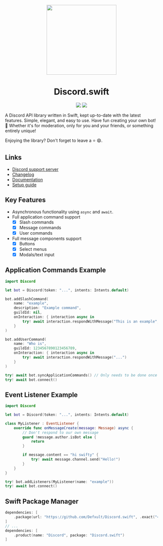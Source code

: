 <p align="center">
    <img src="https://cdn.discordapp.com/attachments/655186216060321816/1121466989190324296/icon_3.png" width="230" height="230">
    <h1 align="center">Discord.swift</h1>
</p>

<p align="center">
    <img src="https://img.shields.io/static/v1?label=version&style=for-the-badge&message=0.0.11-beta&color=ff992b">
    <a href="https://discord-swift.gitbook.io/discord.swift/"><img src="https://img.shields.io/static/v1?label=guide&style=for-the-badge&message=gitbook&color=5865f2"></a>
</p>


A Discord API library written in Swift, kept up-to-date with the latest features. Simple, elegant, and easy to use. Have fun creating your own bot! 🤖 Whether it's for moderation, only for you and your friends, or something entirely unique!

Enjoying the library? Don't forget to leave a ⭐️ 😄.

## Links
- [Discord support server](https://discord.gg/TYDZeruQ7N)
- [Changelog](https://discord-swift.gitbook.io/discord.swift/resources/changelog)
- [Documentation](https://discord-swift.gitbook.io/discord.swift/resources/documentation)
- [Setup guide](https://discord-swift.gitbook.io/discord.swift/overview/getting-started)

## Key Features
- Asynchronous functionality using `async` and `await`.
- Full application command support
    - [x] Slash commands
    - [x] Message commands
    - [x] User commands
- Full message components support
    - [x] Buttons
    - [x] Select menus
    - [x] Modals/text input

## Application Commands Example
```swift
import Discord

let bot = Discord(token: "...", intents: Intents.default)

bot.addSlashCommand(
    name: "example",
    description: "Example command",
    guildId: nil,
    onInteraction: { interaction async in
        try! await interaction.respondWithMessage("This is an example", ephemeral: true)
    }
)

bot.addUserCommand(
    name: "Who is",
    guildId: 1234567890123456789,
    onInteraction: { interaction async in
        try! await interaction.respondWithMessage("...")
    }
)

try! await bot.syncApplicationCommands() // Only needs to be done once
try! await bot.connect()
```

## Event Listener Example
```swift
import Discord

let bot = Discord(token: "...", intents: Intents.default)

class MyListener : EventListener {
    override func onMessageCreate(message: Message) async {
        // Don't respond to our own message
        guard !message.author.isBot else {
            return
        }

        if message.content == "hi swifty" {
            try! await message.channel.send("Hello!")
        }
    }
}

try! bot.addListeners(MyListener(name: "example"))
try! await bot.connect()
```
## Swift Package Manager
```swift
dependencies: [
    .package(url: "https://github.com/Defxult/Discord.swift", .exact("<version here>"))
]
// ...
dependencies: [
    .product(name: "Discord", package: "Discord.swift")
]
```
